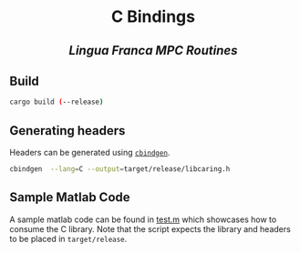 <h1 align="center">C Bindings</h1>
<h2 align="center"><i>Lingua Franca MPC Routines</i></h2>


## Build
```sh
cargo build (--release)
```


## Generating headers
Headers can be generated using [`cbindgen`](https://github.com/mozilla/cbindgen).
```sh
cbindgen  --lang=C --output=target/release/libcaring.h
```

## Sample Matlab Code
A sample matlab code can be found in [test.m](./test.m) which showcases how to consume the C library.
Note that the script expects the library and headers to be placed in `target/release`.
